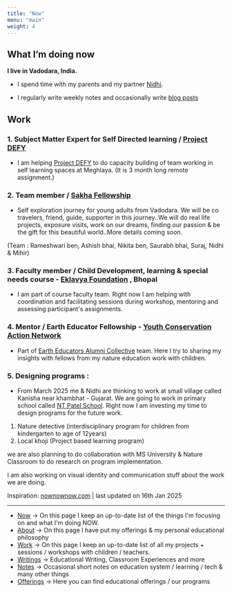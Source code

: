 ```yaml
---
title: "Now"
menu: "main"
weight:	4
---
```


## What I’m doing now


**I live in Vadodara, India.**

- I spend time with my parents and my partner [Nidhi](https://www.instagram.com/nidhi_pal16/).

- I regularly write weekly notes and occasionally write [blog posts](https://learningwala.in/tags/public/)

## Work

### 1. Subject Matter Expert for Self Directed learning / [Project DEFY](https://projectdefy.org/)

- I am helping [Project DEFY](https://projectdefy.org/) to do capacity building of team working in self learning spaces at Meghlaya.  (It is 3 month long remote assignment.)

### 2. Team member / [Sakha Fellowship](https://www.canva.com/design/DAGbxEvFORE/JYo6NJ50K7jLHkb89ekJ1A/view?utm_content=DAGbxEvFORE&utm_campaign=designshare&utm_medium=link2&utm_source=uniquelinks&utlId=h1d966e9cd3) 

- Self exploration journey for young adults from Vadodara. We will be co travelers, friend, guide, supporter in this journey..We will do real life projects, exposure visits, work on our dreams, finding our passion & be the gift for this beautiful world..More details coming soon.

(Team : Rameshwari ben, Ashish bhai, Nikita ben, Saurabh bhai, Suraj, Nidhi & Mihir)

### 3. Faculty member / Child Development, learning & special needs course - [Eklavya Foundation](https://eklavya.in/) , Bhopal 

- I am part of course faculty team. Right now I am helping with coordination and facilitating sessions during workshop, mentoring and assessing participant's assignments.

### 4. Mentor / Earth Educator Fellowship - [Youth Conservation Action Network](https://www.youcan.in/)

- Part of [Earth Educators Alumni Collective](https://www.instagram.com/p/DEruuhuSGFP/?img_index=1) team. Here I try to sharing my insights with fellows from my nature education work with children.

### 5. Designing programs :

- From March 2025 me & Nidhi are thinking to work at small village called Kanisha near khambhat - Gujarat. We are going to work in primary school called [NT Patel School](https://www.ntpatelhighschool.org/). Right now I am investing my time to design programs for the future work. 

1. Nature detective (interdisciplinary program for children from kindergarten to age of 12years)
2. Local khoji (Project based learning program) 

we are also planning to do collaboration with MS University & Nature Classroom to do research on program implementation. 

I am also working on visual identity and communication stuff about the work we are doing. 



Inspiration: [nownownow.com](nownownow.com) | last updated on 16th Jan 2025

---------------

- [Now](/now) &rarr; On this page I keep an up-to-date list of the things I'm focusing on and what I'm doing NOW.
- [About](/about-me) &rarr; On this page I have put my offerings & my personal educational philosophy 
- [Work](/work) &rarr; On this page I keep an up-to-date list of all my projects + sessions / workshops with children / teachers.
- [Writings](/writings) &rarr; Educational Writing, Classroom Experiences and more
- [Notes](https://learningwala.in/tags/public/) &rarr; Occasional short notes on education system / learning / tech & many other things 
- [Offerings](/offerings) &rarr; Here you can find educational offerings / our programs 

